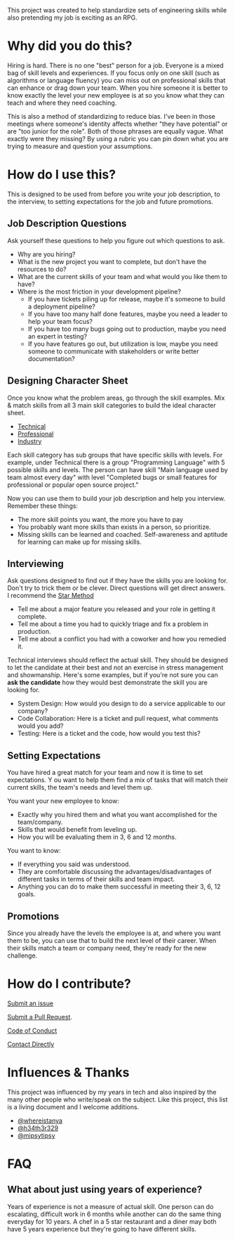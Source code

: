 This project was created to help standardize sets of engineering skills while also pretending my job is exciting as an RPG. 

# Why did you do this?

Hiring is hard. There is no one "best" person for a job. Everyone is a mixed bag of skill levels and experiences.
If you focus only on one skill (such as algorithms or language fluency) you can miss out on professional skills that 
can enhance or drag down your team. When you hire someone it is better to know exactly the level your new employee is 
at so you know what they can teach and where they need coaching. 

This is also a method of standardizing to reduce bias. I've been in those meetings where someone's identity
affects whether "they have potential" or are "too junior for the role". Both of those phrases are equally vague.
What exactly were they missing? By using a rubric you can pin down what you are trying to measure and question your assumptions.

# How do I use this?

This is designed to be used from before you write your job description, to the interview, to setting expectations
for the job and future promotions.

## Job Description Questions

Ask yourself these questions to help you figure out which questions to ask.

* Why are you hiring? 
* What is the new project you want to complete, but don't have the resources to do? 
* What are the current skills of your team and what would you like them to have?
* Where is the most friction in your development pipeline? 
    * If you have tickets piling up for release, maybe it's someone to build a deployment pipeline?
    * If you have too many half done features, maybe you need a leader to help your team focus?
    * If you have too many bugs going out to production, maybe you need an expert in testing? 
    * If you have features go out, but utilization is low, maybe you need someone to communicate with stakeholders or write better documentation?
    
## Designing Character Sheet 

Once you know what the problem areas, go through the skill examples. Mix & match skills from all 3 main skill categories to build the ideal character sheet. 

* [Technical](https://github.com/michellelynne/engineer-character-sheet/blob/main/technical.md)
* [Professional](https://github.com/michellelynne/engineer-character-sheet/blob/main/professional.md)
* [Industry](https://github.com/michellelynne/engineer-character-sheet/blob/main/industry.md) 

Each skill category has sub groups that have specific skills with levels. For example, under Technical there is a group
"Programming Language" with 5 possible skills and levels. The person can have skill "Main language used by team almost every day" 
with level "Completed bugs or small features for professional or popular open source project."

Now you can use them to build your job description and help you interview. Remember these things:

* The more skill points you want, the more you have to pay
* You probably want more skills than exists in a person, so prioritize.
* Missing skills can be learned and coached. Self-awareness and aptitude for learning can make up for missing skills.

## Interviewing

Ask questions designed to find out if they have the skills you are looking for. Don't try to trick them or be clever.
Direct questions will get direct answers. I recommend the [Star Method](https://blog.hubspot.com/marketing/star-interview-method)

* Tell me about a major feature you released and your role in getting it complete.
* Tell me about a time you had to quickly triage and fix a problem in production.
* Tell me about a conflict you had with a coworker and how you remedied it.

Technical interviews should reflect the actual skill. They should be designed to let the candidate at their best and not an
exercise in stress management and showmanship. Here's some examples, but if you're not sure you can **ask the candidate** 
how they would best demonstrate the skill you are looking for. 

* System Design: How would you design to do a service applicable to our company?
* Code Collaboration: Here is a ticket and pull request, what comments would you add?
* Testing: Here is a ticket and the code, how would you test this?

## Setting Expectations

You have hired a great match for your team and now it is time to set expectations. Y
ou want to help them find a mix of tasks that will match their current skills, the team's needs and level them up. 

You want your new employee to know:

* Exactly why you hired them and what you want accomplished for the team/company.
* Skills that would benefit from leveling up.
* How you will be evaluating them in 3, 6 and 12 months.

You want to know:

* If everything you said was understood.
* They are comfortable discussing the advantages/disadvantages of different tasks in terms of their skills and team impact.
* Anything you can do to make them successful in meeting their 3, 6, 12 goals.

## Promotions

Since you already have the levels the employee is at, and where you want them to be, you can use that to build the next
level of their career. When their skills match a team or company need, they're ready for the new challenge.

# How do I contribute?

[Submit an issue](https://github.com/michellelynne/engineer-character-sheet/issues) 

[Submit a Pull Request](https://mattstauffer.com/blog/how-to-contribute-to-an-open-source-github-project-using-your-own-fork/).

[Code of Conduct](https://github.com/michellelynne/engineer-character-sheet/blob/main/code-of-conduct.md)

[Contact Directly](mailto:engineering-character-sheet@mbrenner24.33mail.com)


# Influences & Thanks

This project was influenced by my years in tech and also inspired by the many other people who write/speak on the subject.
Like this project, this list is a living document and I welcome additions.

* [@whereistanya](https://twitter.com/whereistanya)
* [@h34th3r329](https://twitter.com/h34th3r329)
* [@mipsytipsy](https://twitter.com/mipsytipsy)

# FAQ

## What about just using years of experience?

Years of experience is not a measure of actual skill. One person can do escalating, difficult work in 6 months while
another can do the same thing everyday for 10 years. A chef in a 5 star restaurant and a diner may both have 5 years experience
but they're going to have different skills. 